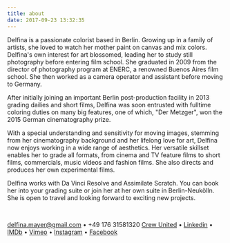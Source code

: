 ```yaml
---
title: about
date: 2017-09-23 13:32:35
---
```


Delfina is a passionate colorist based in Berlin. Growing up in a family of artists, she loved to watch her mother paint on canvas and mix colors. Delfina's own interest for art blossomed, leading her to study still photography before entering film school. She graduated in 2009 from the director of photography program at ENERC, a renowned Buenos Aires film school. She then worked as a camera operator and assistant before moving to Germany.

After initially joining an important Berlin post-production facility in 2013 grading dailies and short films, Delfina was soon entrusted with fulltime coloring duties on many big features, one of which, "Der Metzger", won the 2015 German cinematography prize.

With a special understanding and sensitivity for moving images, stemming from her cinematography background and her lifelong love for art, Delfina now enjoys working in a wide range of aesthetics. Her versatile skillset enables her to grade all formats, from cinema and TV feature films to short films, commercials, music videos and fashion films. She also directs and produces her own experimental films.

Delfina works with Da Vinci Resolve and Assimilate Scratch. You can book her into your grading suite or join her at her own suite in Berlin-Neukölln. She is open to travel and looking forward to exciting new projects.

&nbsp;

<a href="mailto: delfina.mayer@gmail.com">delfina.mayer@gmail.com</a> • +49&nbsp;176&nbsp;31581320
<a href="https://www.crew-united.com/?show=memberdetail&ID=328647">Crew United</a> • <a href="https://de.linkedin.com/in/delfina-mayer-0650b0139">Linkedin</a> • <a href="http://www.imdb.com/name/nm4306441/">IMDb</a> • <a href="https://vimeo.com/delfinamayer">Vimeo</a> • <a href="https://www.instagram.com/delfinamayer_colorgrading/">Instagram</a> • <a href="https://www.facebook.com/delfina.mayer">Facebook</a>
